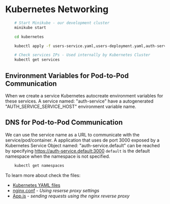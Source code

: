 # Kubernetes Networking

```sh
    # Start Minikube - our development cluster
    minikube start

    cd kubernetes

    kubectl apply -f users-service.yaml,users-deployment.yaml,auth-service.yaml,auth-deployment.yaml,tasks-service.yaml,tasks-deployment.yaml
```

```sh
    # Check services IPs - Used internally by Kubernetes Cluster
    kubectl get services
```

## Environment Variables for Pod-to-Pod Communication

When we create a service Kubernetes autocreate environment variables for these services.
A service named: "auth-service" have a autogenerated "AUTH_SERVICE_SERVICE_HOST" environment variable name.

## DNS for Pod-to-Pod Communication

We can use the service name as a URL to communicate with the service/pod/container.
A application that uses de port 3000 exposed by a Kubernetes Service Object named: "auth-service.default" can be reached by specifying https://auth-service.default:3000
`default` is the default namespace when the namespace is not specified.

```sh
    kubectl get namespaces
```

To learn more about check the files:
* [Kubernetes YAML files](kubernetes)
* [nginx.conf](frontend/conf/nginx.conf) - _Using reserse proxy settings_
* [App.js](frontend/src/App.js) - _sending requests using the nginx reverse proxy_
